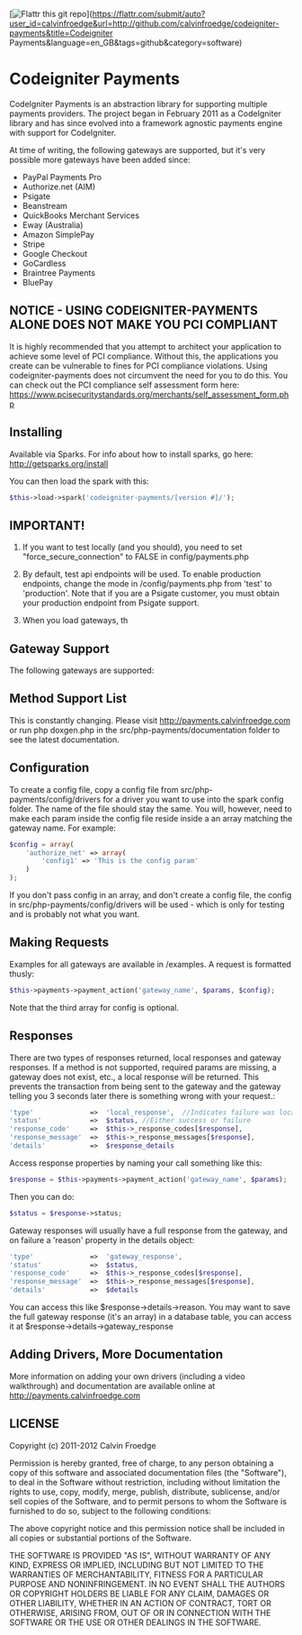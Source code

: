 [![Flattr this git repo](http://api.flattr.com/button/flattr-badge-large.png)](https://flattr.com/submit/auto?user_id=calvinfroedge&url=http://github.com/calvinfroedge/codeigniter-payments&title=Codeigniter Payments&language=en_GB&tags=github&category=software) 

# Codeigniter Payments

CodeIgniter Payments is an abstraction library for supporting multiple payments providers.  The project began in February 2011 as a CodeIgniter library and has since evolved into a framework agnostic payments engine with support for CodeIgniter.

At time of writing, the following gateways are supported, but it's very possible more gateways have been added since:

- PayPal Payments Pro
- Authorize.net (AIM)
- Psigate
- Beanstream
- QuickBooks Merchant Services
- Eway (Australia)
- Amazon SimplePay
- Stripe
- Google Checkout
- GoCardless
- Braintree Payments
- BluePay

## NOTICE - USING CODEIGNITER-PAYMENTS ALONE DOES NOT MAKE YOU PCI COMPLIANT

It is highly recommended that you attempt to architect your application to achieve some level of PCI compliance.  Without this, the applications you create can be vulnerable to fines for PCI compliance violations.  Using codeigniter-payments does not circumvent the need for you to do this.  You can check out the PCI compliance self assessment form here: https://www.pcisecuritystandards.org/merchants/self_assessment_form.php

## Installing

Available via Sparks.  For info about how to install sparks, go here: http://getsparks.org/install

You can then load the spark with this:

```php
$this->load->spark('codeigniter-payments/[version #]/');
```

## IMPORTANT!

1.  If you want to test locally (and you should), you need to set "force_secure_connection" to FALSE in config/payments.php

2.  By default, test api endpoints will be used.  To enable production endpoints, change the mode in /config/payments.php from 'test' to 'production'.  Note that if you are a Psigate customer, you must obtain your production endpoint from Psigate support.

3.  When you load gateways, th

## Gateway Support

The following gateways are supported:

## Method Support List

This is constantly changing.  Please visit http://payments.calvinfroedge.com or run php doxgen.php in the src/php-payments/documentation folder to see the latest documentation.

## Configuration

To create a config file, copy a config file from src/php-payments/config/drivers for a driver you want to use into the spark config folder.  The name of the file should stay the same.  You will, however, need to make each param inside the config file reside inside a an array matching the gateway name.  For example:

```php
$config = array(
	'authorize_net' => array(
		'config1' => 'This is the config param'
	)
);
```

If you don't pass config in an array, and don't create a config file, the config in src/php-payments/config/drivers will be used - which is only for testing and is probably not what you want.

## Making Requests

Examples for all gateways are available in /examples.  A request is formatted thusly:

```php
$this->payments->payment_action('gateway_name', $params, $config);
```

Note that the third array for config is optional. 

## Responses

There are two types of responses returned, local responses and gateway responses.  If a method is not supported, required params are missing, a gateway does not exist, etc., a local response will be returned.  This prevents the transaction from being sent to the gateway and the gateway telling you 3 seconds later there is something wrong with your request.:

```php
'type'				=>	'local_response',  //Indicates failure was local
'status' 			=>	$status, //Either success or failure
'response_code' 	=>	$this->_response_codes[$response], 
'response_message' 	=>	$this->_response_messages[$response],
'details'			=>	$response_details
```
Access response properties by naming your call something like this:

```php
$response = $this->payments->payment_action('gateway_name', $params); 
```

Then you can do:

```php
$status = $response->status;
```

Gateway responses will usually have a full response from the gateway, and on failure a 'reason' property in the details object:

```php
'type'				=>	'gateway_response',
'status' 			=>	$status, 
'response_code' 	=>	$this->_response_codes[$response], 
'response_message' 	=>	$this->_response_messages[$response],
'details'			=>	$details
```

You can access this like $response->details->reason.  You may want to save the full gateway response (it's an array) in a database table, you can access it at $response->details->gateway_response

## Adding Drivers, More Documentation

More information on adding your own drivers (including a video walkthrough) and documentation are available online at http://payments.calvinfroedge.com

## LICENSE

Copyright (c) 2011-2012 Calvin Froedge

Permission is hereby granted, free of charge, to any person obtaining a copy of this software and associated documentation files (the "Software"), to deal in the Software without restriction, including without limitation the rights to use, copy, modify, merge, publish, distribute, sublicense, and/or sell copies of the Software, and to permit persons to whom the Software is furnished to do so, subject to the following conditions:

The above copyright notice and this permission notice shall be included in all copies or substantial portions of the Software.

THE SOFTWARE IS PROVIDED "AS IS", WITHOUT WARRANTY OF ANY KIND, EXPRESS OR IMPLIED, INCLUDING BUT NOT LIMITED TO THE WARRANTIES OF MERCHANTABILITY, FITNESS FOR A PARTICULAR PURPOSE AND NONINFRINGEMENT. IN NO EVENT SHALL THE AUTHORS OR COPYRIGHT HOLDERS BE LIABLE FOR ANY CLAIM, DAMAGES OR OTHER LIABILITY, WHETHER IN AN ACTION OF CONTRACT, TORT OR OTHERWISE, ARISING FROM, OUT OF OR IN CONNECTION WITH THE SOFTWARE OR THE USE OR OTHER DEALINGS IN THE SOFTWARE.
